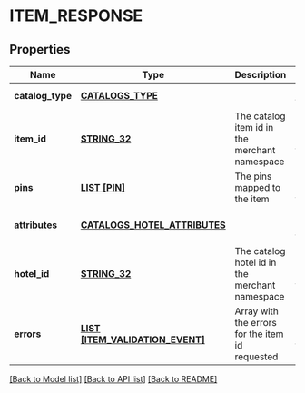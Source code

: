 # ITEM_RESPONSE

## Properties
Name | Type | Description | Notes
------------ | ------------- | ------------- | -------------
**catalog_type** | [**CATALOGS_TYPE**](CatalogsType.md) |  | [default to null]
**item_id** | [**STRING_32**](STRING_32.md) | The catalog item id in the merchant namespace | [optional] [default to null]
**pins** | [**LIST [PIN]**](Pin.md) | The pins mapped to the item | [optional] [default to null]
**attributes** | [**CATALOGS_HOTEL_ATTRIBUTES**](CatalogsHotelAttributes.md) |  | [optional] [default to null]
**hotel_id** | [**STRING_32**](STRING_32.md) | The catalog hotel id in the merchant namespace | [optional] [default to null]
**errors** | [**LIST [ITEM_VALIDATION_EVENT]**](ItemValidationEvent.md) | Array with the errors for the item id requested | [optional] [default to null]

[[Back to Model list]](../README.md#documentation-for-models) [[Back to API list]](../README.md#documentation-for-api-endpoints) [[Back to README]](../README.md)


